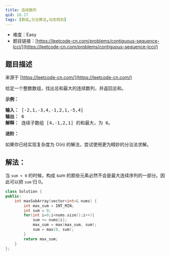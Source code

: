 ```yaml
---
title: 连续数列
qid: 16.17
tags: [数组,分治算法,动态规划]
---
```



- 难度：Easy
- 题目链接：[https://leetcode-cn.com/problems/contiguous-sequence-lcci/](https://leetcode-cn.com/problems/contiguous-sequence-lcci/)


## 题目描述

来源于 [https://leetcode-cn.com/](https://leetcode-cn.com/)

<p>给定一个整数数组，找出总和最大的连续数列，并返回总和。</p>

<p><strong>示例：</strong></p>

<pre><strong>输入：</strong> [-2,1,-3,4,-1,2,1,-5,4]
<strong>输出：</strong> 6
<strong>解释：</strong> 连续子数组 [4,-1,2,1] 的和最大，为 6。
</pre>

<p><strong>进阶：</strong></p>

<p>如果你已经实现复杂度为 O(<em>n</em>) 的解法，尝试使用更为精妙的分治法求解。</p>


## 解法：

当 `sum < 0` 的时候，构成 sum 的那些元素必然不会是最大连续序列的一部分。因此可以把 `sum` 归 0。

```c++
class Solution {
public:
    int maxSubArray(vector<int>& nums) {
        int max_sum = INT_MIN;
        int sum = 0;
        for(int i=0;i<nums.size();i++){
            sum += nums[i];
            max_sum = max(max_sum, sum);
            sum = max(0, sum);
        }
        return max_sum;
    }
};
```